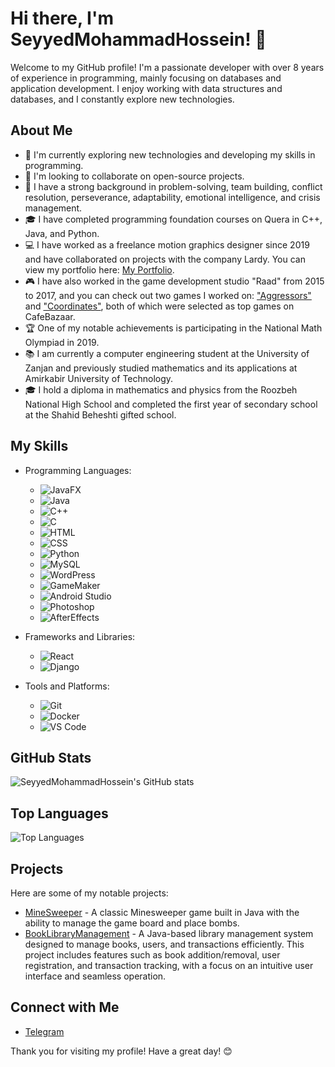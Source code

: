 # Hi there, I'm SeyyedMohammadHossein! 👋

Welcome to my GitHub profile! I'm a passionate developer with over 8 years of experience in programming, mainly focusing on databases and application development. I enjoy working with data structures and databases, and I constantly explore new technologies.

## About Me

- 🌱 I'm currently exploring new technologies and developing my skills in programming.
- 👯 I'm looking to collaborate on open-source projects.
- 🤔 I have a strong background in problem-solving, team building, conflict resolution, perseverance, adaptability, emotional intelligence, and crisis management.
- 🎓 I have completed programming foundation courses on Quera in C++, Java, and Python.
- 💻 I have worked as a freelance motion graphics designer since 2019 and have collaborated on projects with the company Lardy. You can view my portfolio here: [My Portfolio](https://mega.nz/folder/pm9nHBrQ#VMU-wY0H7sKdqnrUIBAxsg).
- 🎮 I have also worked in the game development studio "Raad" from 2015 to 2017, and you can check out two games I worked on: ["Aggressors"](https://cafebazaar.ir/app/com.rooyesh.aggressors) and ["Coordinates"](https://cafebazaar.ir/app/ir.radgamestudio.coordinates), both of which were selected as top games on CafeBazaar.
- 🏆 One of my notable achievements is participating in the National Math Olympiad in 2019.
- 📚 I am currently a computer engineering student at the University of Zanjan and previously studied mathematics and its applications at Amirkabir University of Technology.
- 🎓 I hold a diploma in mathematics and physics from the Roozbeh National High School and completed the first year of secondary school at the Shahid Beheshti gifted school.
  
## My Skills

- Programming Languages:
  - ![JavaFX](https://img.shields.io/badge/-JavaFX-007396?style=flat&logo=java&logoColor=white)
  - ![Java](https://img.shields.io/badge/-Java-007396?style=flat&logo=java&logoColor=white)
  - ![C++](https://img.shields.io/badge/-C++-00599C?style=flat&logo=c%2B%2B&logoColor=white)
  - ![C](https://img.shields.io/badge/-C-A8B9CC?style=flat&logo=c&logoColor=white)
  - ![HTML](https://img.shields.io/badge/-HTML-E34F26?style=flat&logo=html5&logoColor=white)
  - ![CSS](https://img.shields.io/badge/-CSS-1572B6?style=flat&logo=css3&logoColor=white)
  - ![Python](https://img.shields.io/badge/-Python-3776AB?style=flat&logo=python&logoColor=white)
  - ![MySQL](https://img.shields.io/badge/-MySQL-4479A1?style=flat&logo=mysql&logoColor=white)
  - ![WordPress](https://img.shields.io/badge/-WordPress-21759B?style=flat&logo=wordpress&logoColor=white)
  - ![GameMaker](https://img.shields.io/badge/-GameMaker-0045A1?style=flat&logo=gamemaker&logoColor=white)
  - ![Android Studio](https://img.shields.io/badge/-Android%20Studio-3DDC84?style=flat&logo=android-studio&logoColor=white)
  - ![Photoshop](https://img.shields.io/badge/-Photoshop-31A8FF?style=flat&logo=adobe-photoshop&logoColor=white)
  - ![AfterEffects](https://img.shields.io/badge/-After%20Effects-9999FF?style=flat&logo=adobe-after-effects&logoColor=white)

- Frameworks and Libraries:
  - ![React](https://img.shields.io/badge/-React-61DAFB?style=flat&logo=react&logoColor=black)
  - ![Django](https://img.shields.io/badge/-Django-092E20?style=flat&logo=django&logoColor=white)

- Tools and Platforms:
  - ![Git](https://img.shields.io/badge/-Git-F05032?style=flat&logo=git&logoColor=white)
  - ![Docker](https://img.shields.io/badge/-Docker-2496ED?style=flat&logo=docker&logoColor=white)
  - ![VS Code](https://img.shields.io/badge/-VS%20Code-007ACC?style=flat&logo=visual-studio-code&logoColor=white)

## GitHub Stats

![SeyyedMohammadHossein's GitHub stats](https://github-readme-stats.vercel.app/api?username=SeyyedMohammadHossein&show_icons=true&theme=radical)

## Top Languages

![Top Languages](https://github-readme-stats.vercel.app/api/top-langs/?username=SeyyedMohammadHossein&layout=compact&theme=radical)

## Projects

Here are some of my notable projects:

- [MineSweeper](https://github.com/SeyyedMohammadHossein/MineSweeper) - A classic Minesweeper game built in Java with the ability to manage the game board and place bombs.
- [BookLibraryManagement](https://github.com/SeyyedMohammadHossein/BookLibraryManagement) - A Java-based library management system designed to manage books, users, and transactions efficiently. This project includes features such as book addition/removal, user registration, and transaction tracking, with a focus on an intuitive user interface and seamless operation.


## Connect with Me

- [Telegram](https://t.me/SeyHos1381)

Thank you for visiting my profile! Have a great day! 😊

